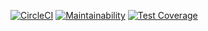 [![CircleCI](https://circleci.com/gh/just-paja/redux-saga-resources.svg?style=shield)](https://circleci.com/gh/just-paja/redux-saga-resources)
[![Maintainability](https://api.codeclimate.com/v1/badges/bd67aac0e16f66e5b30f/maintainability)](https://codeclimate.com/github/just-paja/redux-saga-resources/maintainability)
[![Test Coverage](https://api.codeclimate.com/v1/badges/bd67aac0e16f66e5b30f/test_coverage)](https://codeclimate.com/github/just-paja/redux-saga-resources/test_coverage)
